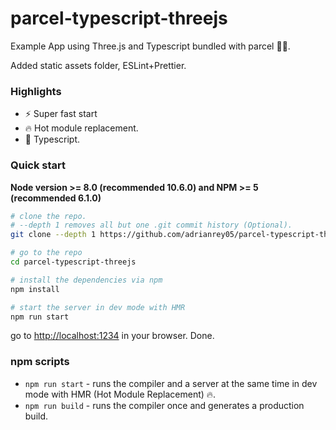 # parcel-typescript-threejs
Example App using Three.js and Typescript bundled with parcel 🚀🔥.

Added static assets folder, ESLint+Prettier.

### Highlights
- ⚡️  Super fast start
- 🔥  Hot module replacement.
- 📝  Typescript.

### Quick start
**Node version >= 8.0 (recommended 10.6.0) and NPM >= 5 (recommended 6.1.0)**

```bash
# clone the repo.
# --depth 1 removes all but one .git commit history (Optional).
git clone --depth 1 https://github.com/adrianrey05/parcel-typescript-threejs.git

# go to the repo
cd parcel-typescript-threejs

# install the dependencies via npm
npm install

# start the server in dev mode with HMR
npm run start
```
go to [http://localhost:1234](http://localhost:1234) in your browser. Done.

### npm scripts

* `npm run start` - runs the compiler and a server at the same time in dev mode with HMR (Hot Module Replacement) 🔥.
* `npm run build` - runs the compiler once and generates a production build.